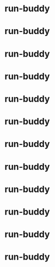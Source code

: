# run-buddy
# run-buddy
# run-buddy
# run-buddy
# run-buddy
# run-buddy
# run-buddy
# run-buddy
# run-buddy
# run-buddy
# run-buddy
# run-buddy
